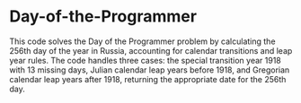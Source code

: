 # Day-of-the-Programmer
This code solves the Day of the Programmer problem by calculating the 256th day of the year in Russia, accounting for calendar transitions and leap year rules. The code handles three cases: the special transition year 1918 with 13 missing days, Julian calendar leap years before 1918, and Gregorian calendar leap years after 1918, returning the appropriate date for the 256th day.
